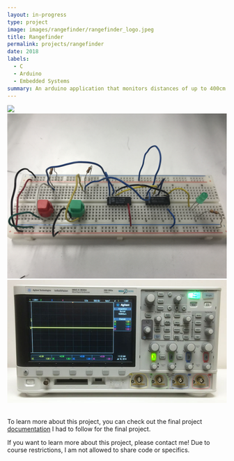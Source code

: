 ```yaml
---
layout: in-progress
type: project
image: images/rangefinder/rangefinder_logo.jpeg
title: Rangefinder
permalink: projects/rangefinder
date: 2018
labels:
  - C
  - Arduino
  - Embedded Systems
summary: An arduino application that monitors distances of up to 400cm using an ultrasonic sensor.
---
```

<img class class="ui medium right floated rounded image" src="../images/rangefinder/rangefinder_logo.png">

<img src="../images/rangefinder/rangefinder_breadboard.JPG">

<br>
<img class class="ui medium left floated rounded image" src="../images/rangefinder/rangefinder_oscilloscope.jpg">
<br>
<br>

To learn more about this project, you can check out the final project [documentation](../images/rangefinder/rangefinder_pdf.pdf) I had to follow for the final project.

If you want to learn more about this project, please contact me! Due to course restrictions, I am not allowed to share code or specifics.
